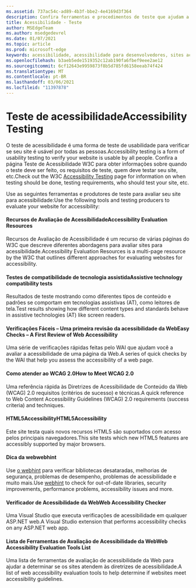```yaml
---
ms.assetid: 737ac54c-ad89-4b3f-bbe2-4e4169d3f364
description: Confira ferramentas e procedimentos de teste que ajudam a avaliar a acessibilidade de um site.
title: Acessibilidade - Teste
author: MSEdgeTeam
ms.author: msedgedevrel
ms.date: 01/07/2021
ms.topic: article
ms.prod: microsoft-edge
keywords: acessibilidade, acessibilidade para desenvolvedores, sites acessíveis, borda, desenvolvimento da Web, ARIA, desenvolvedor, UIA, Automação da Interface do Usuário
ms.openlocfilehash: b3aeb5ede1519352c12ab190fa6fbef9eee2ae12
ms.sourcegitcommit: 6cf12643e9959873f8b5d785fd6158eeab74f424
ms.translationtype: MT
ms.contentlocale: pt-BR
ms.lasthandoff: 03/06/2021
ms.locfileid: "11397878"
---
```

# <a name="accessibility-testing"></a><span data-ttu-id="ed810-104">Teste de acessibilidade</span><span class="sxs-lookup"><span data-stu-id="ed810-104">Accessibility Testing</span></span>  

<span data-ttu-id="ed810-105">O teste de acessibilidade é uma forma de teste de usabilidade para verificar se seu site é usável por todas as pessoas.</span><span class="sxs-lookup"><span data-stu-id="ed810-105">Accessibility testing is a form of usability testing to verify your website is usable by all people.</span></span> <span data-ttu-id="ed810-106">Confira a página [](https://www.w3.org/wiki/Accessibility_testing) Teste de Acessibilidade W3C para obter informações sobre quando o teste deve ser feito, os requisitos de teste, quem deve testar seu site, etc.</span><span class="sxs-lookup"><span data-stu-id="ed810-106">Check out the W3C [Accessibility Testing](https://www.w3.org/wiki/Accessibility_testing) page for information on when testing should be done, testing requirements, who should test your site, etc.</span></span>

<span data-ttu-id="ed810-107">Use as seguintes ferramentas e produtores de teste para avaliar seu site para acessibilidade:</span><span class="sxs-lookup"><span data-stu-id="ed810-107">Use the following tools and testing producers to evaluate your website for accessibility:</span></span>

#### [<a name="accessibility-evaluation-resources"></a><span data-ttu-id="ed810-108">Recursos de Avaliação de Acessibilidade</span><span class="sxs-lookup"><span data-stu-id="ed810-108">Accessibility Evaluation Resources</span></span>](https://www.w3.org/WAI/eval/Overview.html)  

<span data-ttu-id="ed810-109">Recursos de Avaliação de Acessibilidade é um recurso de várias páginas do W3C que descreve diferentes abordagens para avaliar sites para acessibilidade.</span><span class="sxs-lookup"><span data-stu-id="ed810-109">Accessibility Evaluation Resources is a multi-page resource by the W3C that outlines different approaches for evaluating websites for accessibility.</span></span>

#### [<a name="assistive-technology-compatibility-tests"></a><span data-ttu-id="ed810-110">Testes de compatibilidade de tecnologia assistida</span><span class="sxs-lookup"><span data-stu-id="ed810-110">Assistive technology compatibility tests</span></span>](http://www.powermapper.com/tests)  

<span data-ttu-id="ed810-111">Resultados de teste mostrando como diferentes tipos de conteúdo e padrões se comportam em tecnologias assistivas (AT), como leitores de tela.</span><span class="sxs-lookup"><span data-stu-id="ed810-111">Test results showing how different content types and standards behave in assistive technologies (AT) like screen readers.</span></span>

#### [<a name="easy-checks--a-first-review-of-web-accessibility"></a><span data-ttu-id="ed810-112">Verificações Fáceis – Uma primeira revisão da acessibilidade da Web</span><span class="sxs-lookup"><span data-stu-id="ed810-112">Easy Checks – A First Review of Web Accessibility</span></span>](https://www.w3.org/WAI/eval/preliminary.html)  

<span data-ttu-id="ed810-113">Uma série de verificações rápidas feitas pelo WAI que ajudam você a avaliar a acessibilidade de uma página da Web.</span><span class="sxs-lookup"><span data-stu-id="ed810-113">A series of quick checks by the WAI that help you assess the accessibility of a web page.</span></span>

#### [<a name="how-to-meet-wcag-20"></a><span data-ttu-id="ed810-114">Como atender ao WCAG 2.0</span><span class="sxs-lookup"><span data-stu-id="ed810-114">How to Meet WCAG 2.0</span></span>](https://www.w3.org/WAI/WCAG20/quickref)  

<span data-ttu-id="ed810-115">Uma referência rápida às Diretrizes de Acessibilidade de Conteúdo da Web \(WCAG\) 2.0 requisitos (critérios de sucesso) e técnicas.</span><span class="sxs-lookup"><span data-stu-id="ed810-115">A quick reference to Web Content Accessibility Guidelines \(WCAG\) 2.0 requirements (success criteria) and techniques.</span></span>

#### [<a name="html5accessibility"></a><span data-ttu-id="ed810-116">HTML5Accessibility</span><span class="sxs-lookup"><span data-stu-id="ed810-116">HTML5Accessibility</span></span>](https://html5accessibility.com)  

<span data-ttu-id="ed810-117">Este site testa quais novos recursos HTML5 são suportados com acesso pelos principais navegadores.</span><span class="sxs-lookup"><span data-stu-id="ed810-117">This site tests which new HTML5 features are accessibly supported by major browsers.</span></span> 

#### [<a name="webhint"></a><span data-ttu-id="ed810-118">Dica da web</span><span class="sxs-lookup"><span data-stu-id="ed810-118">webhint</span></span>](https://webhint.io)  

<span data-ttu-id="ed810-119">Use [o webhint](https://webhint.io/) para verificar bibliotecas desataradas, melhorias de segurança, problemas de desempenho, problemas de acessibilidade e muito mais.</span><span class="sxs-lookup"><span data-stu-id="ed810-119">Use [webhint](https://webhint.io/) to check for out-of-date libraries, security improvements, performance problems, accessibility issues and more.</span></span>

#### [<a name="web-accessibility-checker"></a><span data-ttu-id="ed810-120">Verificador de Acessibilidade da Web</span><span class="sxs-lookup"><span data-stu-id="ed810-120">Web Accessibility Checker</span></span>](https://visualstudiogallery.msdn.microsoft.com/3aabefab-1681-4fea-8f95-6a62e2f0f1ec)  

<span data-ttu-id="ed810-121">Uma Visual Studio que executa verificações de acessibilidade em qualquer ASP.NET web.</span><span class="sxs-lookup"><span data-stu-id="ed810-121">A Visual Studio extension that performs accessibility checks on any ASP.NET web app.</span></span>

#### [<a name="web-accessibility-evaluation-tools-list"></a><span data-ttu-id="ed810-122">Lista de Ferramentas de Avaliação de Acessibilidade da Web</span><span class="sxs-lookup"><span data-stu-id="ed810-122">Web Accessibility Evaluation Tools List</span></span>](https://www.w3.org/WAI/ER/tools/index.html)  

<span data-ttu-id="ed810-123">Uma lista de ferramentas de avaliação de acessibilidade da Web para ajudar a determinar se os sites atendem às diretrizes de acessibilidade.</span><span class="sxs-lookup"><span data-stu-id="ed810-123">A list of web accessibility evaluation tools to help determine if websites meet accessibility guidelines.</span></span>
